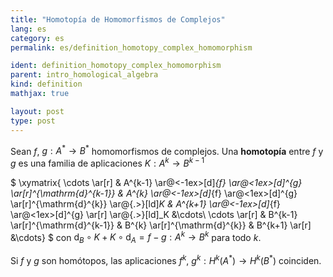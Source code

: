 ```yaml
---
title: "Homotopía de Homomorfismos de Complejos"
lang: es
category: es
permalink: es/definition_homotopy_complex_homomorphism

ident: definition_homotopy_complex_homomorphism
parent: intro_homological_algebra
kind: definition
mathjax: true

layout: post
type: post
---
```


Sean $f$, $g:A^\ast\longrightarrow B^\ast$ homomorfismos de complejos. Una **homotopía** entre $f$ y $g$ es una familia de aplicaciones $K:A^k\longrightarrow B^{k-1}$

$
\xymatrix{
\cdots \ar[r] & A^{k-1} \ar@<-1ex>[d]_{f} \ar@<1ex>[d]^{g} \ar[r]^{\mathrm{d}^{k-1}} & A^{k} \ar@<-1ex>[d]_{f} \ar@<1ex>[d]^{g} \ar[r]^{\mathrm{d}^{k}} \ar@{.>}[ld]_K & A^{k+1} \ar@<-1ex>[d]_{f} \ar@<1ex>[d]^{g} \ar[r] \ar@{.>}[ld]_K &\cdots\\
\cdots \ar[r] & B^{k-1} \ar[r]^{\mathrm{d}^{k-1}} & B^{k} \ar[r]^{\mathrm{d}^{k}} & B^{k+1} \ar[r] &\cdots}
$
con $\mathrm{d}_B\circ K+K\circ \mathrm{d}_A=f-g:A^k\longrightarrow B^k$ para todo $k$.

Si $f$ y $g$ son homótopos, las aplicaciones $f^k$, $g^k:H^k(A^\ast)\longrightarrow H^k(B^\ast)$ coinciden.